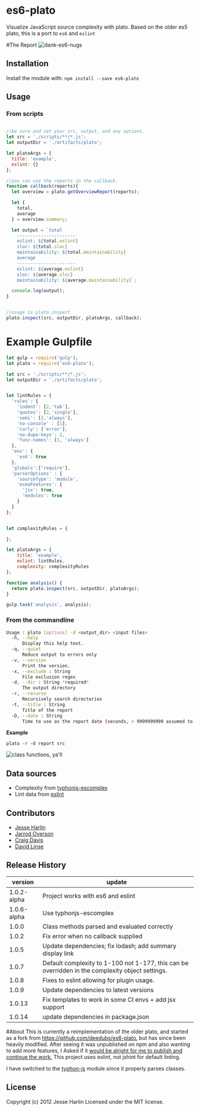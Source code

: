 


# es6-plato
Visualize JavaScript source complexity with plato.
Based on the older es5 plato, this is a port to `es6` and `eslint`

#The Report
![dank-es6-nugs](https://cloud.githubusercontent.com/assets/954596/18904556/3a81efea-8524-11e6-8588-ad8f5a51b001.PNG)

## Installation
Install the module with: `npm install --save es6-plato`

## Usage


### From scripts

```js

//be sure and set your src, output, and any options.
let src = './scripts/**/*.js';
let outputDir = './artifacts/plato';

let platoArgs = {
  title: 'example',
  eslint: {}
};

//you can use the reports in the callback.
function callback(reports){
  let overview = plato.getOverviewReport(reports);

  let {
    total,
    average
  } = overview.summary;

  let output = `total
    ----------------------
    eslint: ${total.eslint}
    sloc: ${total.sloc}
    maintainability: ${total.maintainability}
    average
    ----------------------
    eslint: ${average.eslint}
    sloc: ${average.sloc}
    maintainability: ${average.maintainability}`;

  console.log(output);
}


//usage is plato.inspect
plato.inspect(src, outputDir, platoArgs, callback);

```

# Example Gulpfile


```js
let gulp = require('gulp');
let plato = require('es6-plato');

let src = './scripts/**/*.js';
let outputDir = './artifacts/plato';


let lintRules = {
  'rules': {
    'indent': [2,'tab'],
    'quotes': [2,'single'],
    'semi': [2,'always'],
    'no-console' : [1],
    'curly': ['error'],
    'no-dupe-keys': 2,
    'func-names': [1, 'always']
  },
  'env': {
    'es6': true
  },
  'globals':['require'],
  'parserOptions' : {
    'sourceType': 'module',
    'ecmaFeatures': {
      'jsx': true,
      'modules': true
    }
  }
};


let complexityRules = {

};

let platoArgs = {
    title: 'example',
    eslint: lintRules,
    complexity: complexityRules
};

function analysis() {
  return plato.inspect(src, outputDir, platoArgs);
}

gulp.task('analysis', analysis);

```


### From the commandline

```sh
Usage : plato [options] -d <output_dir> <input files>
  -h, --help
      Display this help text.
  -q, --quiet
      Reduce output to errors only
  -v, --version
      Print the version.
  -x, --exclude : String
      File exclusion regex
  -d, --dir : String *required*
      The output directory
  -r, --recurse
      Recursively search directories
  -t, --title : String
      Title of the report
  -D, --date : String
      Time to use as the report date (seconds, > 9999999999 assumed to be ms)
```

__Example__

```shell
plato -r -d report src
```

![class functions, ya'll](https://cloud.githubusercontent.com/assets/954596/18904476/d1a57302-8523-11e6-85df-b474be8c59a8.PNG)

## Data sources
  - Complexity from [typhonjs-escomplex](https://github.com/typhonjs-node-escomplex/typhonjs-escomplex)
  - Lint data from [eslint](http://eslint.org/)

## Contributors
  - [Jesse Harlin](https://github.com/the-simian)
  - [Jarrod Overson](https://github.com/jsoverson)
  - [Craig Davis](https://github.com/there4)
  - [David Linse](https://github.com/davidlinse)

## Release History
| version     | update |
|-------------|--------|
| 1.0.2-alpha | Project works with es6 and eslint |
| 1.0.6-alpha | Use typhonjs-escomplex |
| 1.0.0       | Class methods parsed and evaluated correctly |
| 1.0.2       | Fix error when no callback supplied |
| 1.0.5       | Update dependencies; fix lodash; add summary display link |
| 1.0.7       | Default complexity to 1-100 not 1-177, this can be overridden in the complexity object settings. |
| 1.0.8       | Fixes to eslint allowing for plugin usage. |
| 1.0.9       | Update dependencies to latest versions |
| 1.0.13      | Fix templates to work in some CI envs + add jsx support |
| 1.0.14      | update dependencies in package.json |

#About
This is currently a reimplementation of the older  plato, and started as a fork from https://github.com/deedubs/es6-plato, but has since been heavily modified.
After seeing it was unpublished on npm and also wanting to add more features, I Asked if it [would be alright for me to publish and continue the work.](https://github.com/deedubs/es6-plato/issues/4)
This project uses eslint, not jshint for default linting.

I have switched to the [typhon-js](https://github.com/typhonjs-node-escomplex/typhonjs-escomplex) module since it properly parses classes.

## License
Copyright (c) 2012 Jesse Harlin
Licensed under the MIT license.
